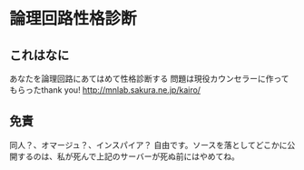 # 論理回路性格診断

## これはなに

あなたを論理回路にあてはめて性格診断する
問題は現役カウンセラーに作ってもらったthank you!
http://mnlab.sakura.ne.jp/kairo/

## 免責

同人？、オマージュ？、インスパイア？
自由です。ソースを落としてどこかに公開するのは、私が死んで上記のサーバーが死ぬ前にはやめてね。

